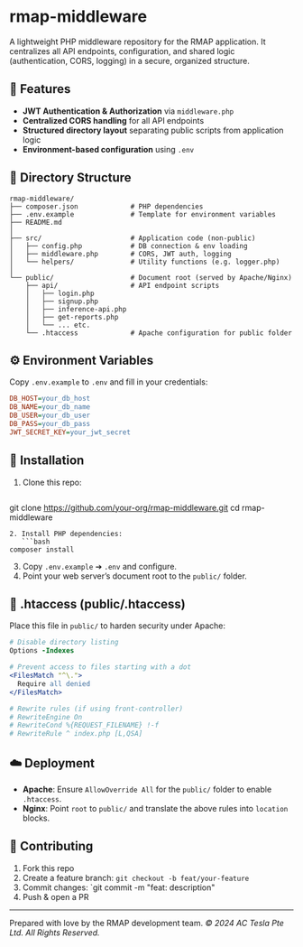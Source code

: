 # rmap-middleware

A lightweight PHP middleware repository for the RMAP application. It centralizes all API endpoints, configuration, and shared logic (authentication, CORS, logging) in a secure, organized structure.

## 🔧 Features

- **JWT Authentication & Authorization** via `middleware.php`
- **Centralized CORS handling** for all API endpoints
- **Structured directory layout** separating public scripts from application logic
- **Environment-based configuration** using `.env`

## 📁 Directory Structure

```
rmap-middleware/
├── composer.json             # PHP dependencies
├── .env.example              # Template for environment variables
├── README.md
│
├── src/                      # Application code (non-public)
│   ├── config.php            # DB connection & env loading
│   ├── middleware.php        # CORS, JWT auth, logging
│   └── helpers/              # Utility functions (e.g. logger.php)
│
└── public/                   # Document root (served by Apache/Nginx)
    ├── api/                  # API endpoint scripts
    │   ├── login.php
    │   ├── signup.php
    │   ├── inference-api.php
    │   ├── get-reports.php
    │   └── ... etc.
    └── .htaccess             # Apache configuration for public folder
```

## ⚙️ Environment Variables

Copy `.env.example` to `.env` and fill in your credentials:

```ini
DB_HOST=your_db_host
DB_NAME=your_db_name
DB_USER=your_db_user
DB_PASS=your_db_pass
JWT_SECRET_KEY=your_jwt_secret
```

## 🚀 Installation

1. Clone this repo:
   ```bash
git clone https://github.com/your-org/rmap-middleware.git
cd rmap-middleware
```  
2. Install PHP dependencies:
   ```bash
composer install
```  
3. Copy `.env.example` ➔ `.env` and configure.
4. Point your web server’s document root to the `public/` folder.

## 🔐 .htaccess (public/.htaccess)

Place this file in `public/` to harden security under Apache:

```apache
# Disable directory listing
Options -Indexes

# Prevent access to files starting with a dot
<FilesMatch "^\.">
  Require all denied
</FilesMatch>

# Rewrite rules (if using front-controller)
# RewriteEngine On
# RewriteCond %{REQUEST_FILENAME} !-f
# RewriteRule ^ index.php [L,QSA]
```

## ☁️ Deployment

- **Apache**: Ensure `AllowOverride All` for the `public/` folder to enable `.htaccess`.
- **Nginx**: Point `root` to `public/` and translate the above rules into `location` blocks.

## 🤝 Contributing

1. Fork this repo
2. Create a feature branch: `git checkout -b feat/your-feature`
3. Commit changes: `git commit -m "feat: description"
4. Push & open a PR

---

Prepared with love by the RMAP development team.
_© 2024 AC Tesla Pte Ltd. All Rights Reserved._

